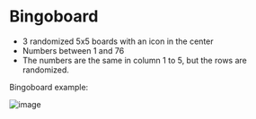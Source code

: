 # Bingoboard
- 3 randomized 5x5 boards with an icon in the center
- Numbers between 1 and 76
- The numbers are the same in column 1 to 5, but the rows are randomized.    

Bingoboard example:

![image](https://user-images.githubusercontent.com/31326903/219176357-7b01f47b-37ad-485e-bf26-9d5c407156fe.png)
